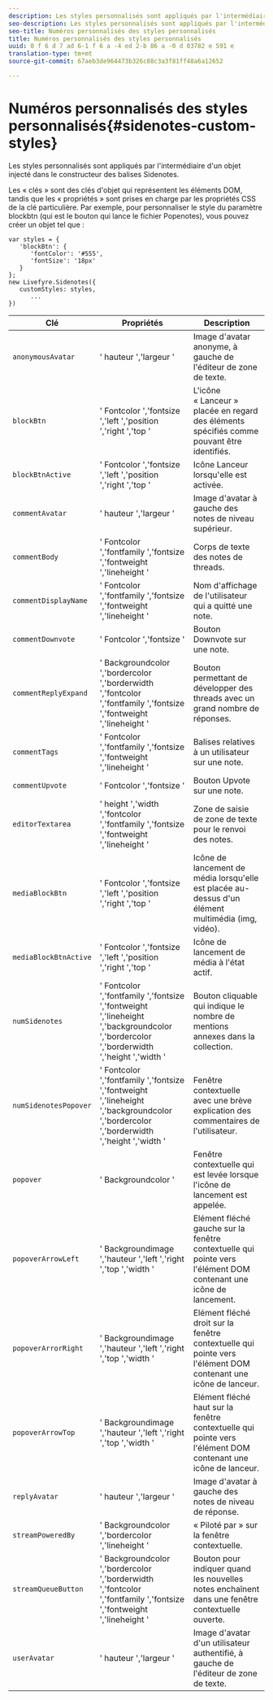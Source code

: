 ```yaml
---
description: Les styles personnalisés sont appliqués par l'intermédiaire d'un objet injecté dans le constructeur des balises Sidenotes.
seo-description: Les styles personnalisés sont appliqués par l'intermédiaire d'un objet injecté dans le constructeur des balises Sidenotes.
seo-title: Numéros personnalisés des styles personnalisés
title: Numéros personnalisés des styles personnalisés
uuid: 0 f 6 d 7 ad 6-1 f 6 a -4 ed 2-b 86 a -0 d 03782 e 591 e
translation-type: tm+mt
source-git-commit: 67aeb3de964473b326c88c3a3f81ff48a6a12652

---
```



# Numéros personnalisés des styles personnalisés{#sidenotes-custom-styles}

Les styles personnalisés sont appliqués par l&#39;intermédiaire d&#39;un objet injecté dans le constructeur des balises Sidenotes.

Les « clés » sont des clés d&#39;objet qui représentent les éléments DOM, tandis que les « propriétés » sont prises en charge par les propriétés CSS de la clé particulière. Par exemple, pour personnaliser le style du paramètre blockbtn (qui est le bouton qui lance le fichier Popenotes), vous pouvez créer un objet tel que :

```
var styles = { 
   'blockBtn': { 
      'fontColor': '#555', 
      'fontSize': '18px' 
   } 
}; 
new Livefyre.Sidenotes({ 
   customStyles: styles, 
      ...  
})
```

| **Clé** | **Propriétés** | Description |
|---|---|---|
| `anonymousAvatar` | &#39; hauteur &#39;,&#39;largeur &#39; | Image d&#39;avatar anonyme, à gauche de l&#39;éditeur de zone de texte. |
| `blockBtn` | &#39; Fontcolor &#39;,&#39;fontsize &#39;,&#39;left &#39;,&#39;position &#39;,&#39;right &#39;,&#39;top &#39; | L&#39;icône « Lanceur » placée en regard des éléments spécifiés comme pouvant être identifiés. |
| `blockBtnActive` | &#39; Fontcolor &#39;,&#39;fontsize &#39;,&#39;left &#39;,&#39;position &#39;,&#39;right &#39;,&#39;top &#39; | Icône Lanceur lorsqu&#39;elle est activée. |
| `commentAvatar` | &#39; hauteur &#39;,&#39;largeur &#39; | Image d&#39;avatar à gauche des notes de niveau supérieur. |
| `commentBody` | &#39; Fontcolor &#39;,&#39;fontfamily &#39;,&#39;fontsize &#39;,&#39;fontweight &#39;,&#39;lineheight &#39; | Corps de texte des notes de threads. |
| `commentDisplayName` | &#39; Fontcolor &#39;,&#39;fontfamily &#39;,&#39;fontsize &#39;,&#39;fontweight &#39;,&#39;lineheight &#39; | Nom d&#39;affichage de l&#39;utilisateur qui a quitté une note. |
| `commentDownvote` | &#39; Fontcolor &#39;,&#39;fontsize &#39; | Bouton Downvote sur une note. |
| `commentReplyExpand` | &#39; Backgroundcolor &#39;,&#39;bordercolor &#39;,&#39;borderwidth &#39;,&#39;fontcolor &#39;,&#39;fontfamily &#39;,&#39;fontsize &#39;,&#39;fontweight &#39;,&#39;lineheight &#39; | Bouton permettant de développer des threads avec un grand nombre de réponses. |
| `commentTags` | &#39; Fontcolor &#39;,&#39;fontfamily &#39;,&#39;fontsize &#39;,&#39;fontweight &#39;,&#39;lineheight &#39; | Balises relatives à un utilisateur sur une note. |
| `commentUpvote` | &#39; Fontcolor &#39;,&#39;fontsize &#39; | Bouton Upvote sur une note. |
| `editorTextarea` | &#39; height &#39;,&#39;width &#39;,&#39;fontcolor &#39;,&#39;fontfamily &#39;,&#39;fontsize &#39;,&#39;fontweight &#39;,&#39;lineheight &#39; | Zone de saisie de zone de texte pour le renvoi des notes. |
| `mediaBlockBtn` | &#39; Fontcolor &#39;,&#39;fontsize &#39;,&#39;left &#39;,&#39;position &#39;,&#39;right &#39;,&#39;top &#39; | Icône de lancement de média lorsqu&#39;elle est placée au-dessus d&#39;un élément multimédia (img, vidéo). |
| `mediaBlockBtnActive` | &#39; Fontcolor &#39;,&#39;fontsize &#39;,&#39;left &#39;,&#39;position &#39;,&#39;right &#39;,&#39;top &#39; | Icône de lancement de média à l&#39;état actif. |
| `numSidenotes` | &#39; Fontcolor &#39;,&#39;fontfamily &#39;,&#39;fontsize &#39;,&#39;fontweight &#39;,&#39;lineheight &#39;,&#39;backgroundcolor &#39;,&#39;bordercolor &#39;,&#39;borderwidth &#39;,&#39;height &#39;,&#39;width &#39; | Bouton cliquable qui indique le nombre de mentions annexes dans la collection. |
| `numSidenotesPopover` | &#39; Fontcolor &#39;,&#39;fontfamily &#39;,&#39;fontsize &#39;,&#39;fontweight &#39;,&#39;lineheight &#39;,&#39;backgroundcolor &#39;,&#39;bordercolor &#39;,&#39;borderwidth &#39;,&#39;height &#39;,&#39;width &#39; | Fenêtre contextuelle avec une brève explication des commentaires de l&#39;utilisateur. |
| `popover` | &#39; Backgroundcolor &#39; | Fenêtre contextuelle qui est levée lorsque l&#39;icône de lancement est appelée. |
| `popoverArrowLeft` | &#39; Backgroundimage &#39;,&#39;hauteur &#39;,&#39;left &#39;,&#39;right &#39;,&#39;top &#39;,&#39;width &#39; | Elément fléché gauche sur la fenêtre contextuelle qui pointe vers l&#39;élément DOM contenant une icône de lancement. |
| `popoverArrorRight` | &#39; Backgroundimage &#39;,&#39;hauteur &#39;,&#39;left &#39;,&#39;right &#39;,&#39;top &#39;,&#39;width &#39; | Elément fléché droit sur la fenêtre contextuelle qui pointe vers l&#39;élément DOM contenant une icône de lanceur. |
| `popoverArrowTop` | &#39; Backgroundimage &#39;,&#39;hauteur &#39;,&#39;left &#39;,&#39;right &#39;,&#39;top &#39;,&#39;width &#39; | Elément fléché haut sur la fenêtre contextuelle qui pointe vers l&#39;élément DOM contenant une icône de lanceur. |
| `replyAvatar` | &#39; hauteur &#39;,&#39;largeur &#39; | Image d&#39;avatar à gauche des notes de niveau de réponse. |
| `streamPoweredBy` | &#39; Backgroundcolor &#39;,&#39;bordercolor &#39;,&#39;lineheight &#39; | « Piloté par » sur la fenêtre contextuelle. |
| `streamQueueButton` | &#39; Backgroundcolor &#39;,&#39;bordercolor &#39;,&#39;borderwidth &#39;,&#39;fontcolor &#39;,&#39;fontfamily &#39;,&#39;fontsize &#39;,&#39;fontweight &#39;,&#39;lineheight &#39; | Bouton pour indiquer quand les nouvelles notes enchaînent dans une fenêtre contextuelle ouverte. |
| `userAvatar` | &#39; hauteur &#39;,&#39;largeur &#39; | Image d&#39;avatar d&#39;un utilisateur authentifié, à gauche de l&#39;éditeur de zone de texte. |

